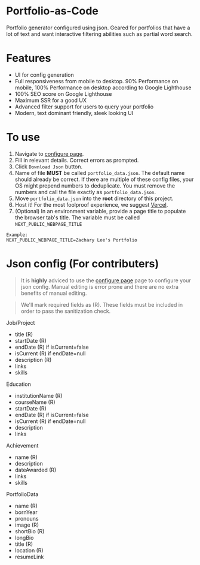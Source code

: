 # Portfolio-as-Code

Portfolio generator configured using json. Geared for portfolios that have a lot of text and want interactive filtering abilities such as partial word search. 

# Features
- UI for config generation 
- Full responsiveness from mobile to desktop. 90% Performance on mobile, 100% Performance on desktop according to Google Lighthouse
- 100% SEO score on Google Lighthouse
- Maximum SSR for a good UX
- Advanced filter support for users to query your portfolio
- Modern, text dominant friendly, sleek looking UI

# To use
1. Navigate to [configure page](https://zacharyLYH.bio/configure).
2. Fill in relevant details. Correct errors as prompted.
3. Click `Download Json` button.
4. Name of file **MUST** be called `portfolio_data.json`. The default name should already be correct. If there are multiple of these config files, your OS might prepend numbers to deduplicate. You must remove the numbers and call the file exactly as `portfolio_data.json`.
5. Move `portfolio_data.json` into the **root** directory of this project. 
6. Host it! For the most foolproof experience, we suggest [Vercel](https://medium.com/@hikmohadetunji/hosting-your-first-website-on-vercel-a-step-by-step-guide-95061f1ca687).
7. (Optional) In an environment variable, provide a page title to populate the browser tab's title. The variable must be called `NEXT_PUBLIC_WEBPAGE_TITLE`
```
Example:
NEXT_PUBLIC_WEBPAGE_TITLE=Zachary Lee's Portfolio
```


# Json config (For contributers)
> It is **highly** adviced to use the [configure page]("https://zacharyLYH.bio/configure") page to configure your json config. Manual editing is error prone and there are no extra benefits of manual editing.

> We'll mark required fields as (R). These fields must be included in order to pass the sanitization check.

Job/Project
- title (R)
- startDate (R)
- endDate (R) if isCurrent=false
- isCurrent (R) if endDate=null
- description (R)
- links
- skills

Education
- institutionName (R)
- courseName (R)
- startDate (R)
- endDate (R) if isCurrent=false
- isCurrent (R) if endDate=null
- description 
- links

Achievement 
- name (R)
- description 
- dateAwarded (R)
- links
- skills


PortfolioData 
- name (R)
- bornYear 
- pronouns 
- image (R)
- shortBio (R)
- longBio 
- title (R)
- location (R)
- resumeLink 




